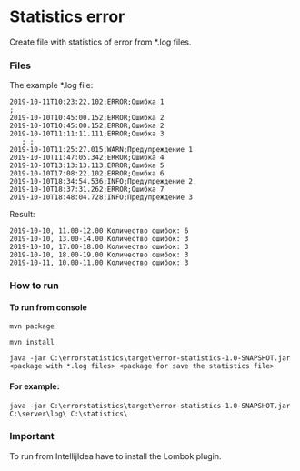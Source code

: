 # Statistics error

Create file with statistics of error from *.log files.

### Files
The example *.log file:

```2019-10-10T10:13:22.102;INFO;Информация 1
2019-10-11T10:23:22.102;ERROR;Ошибка 1
;
2019-10-10T10:45:00.152;ERROR;Ошибка 2
2019-10-10T10:45:00.152;ERROR;Ошибка 2
2019-10-10T11:11:11.111;ERROR;Ошибка 3
   ; ;
2019-10-10T11:25:27.015;WARN;Предупреждение 1
2019-10-10T11:47:05.342;ERROR;Ошибка 4
2019-10-10T13:13:13.113;ERROR;Ошибка 5
2019-10-10T17:08:22.102;ERROR;Ошибка 6
2019-10-10T18:34:54.536;INFO;Предупреждение 2
2019-10-10T18:37:31.262;ERROR;Ошибка 7
2019-10-10T18:48:04.728;INFO;Предупреждение 3
```
Result:

```2019-10-10, 10.00-11.00 Количество ошибок: 6
2019-10-10, 11.00-12.00 Количество ошибок: 6
2019-10-10, 13.00-14.00 Количество ошибок: 3
2019-10-10, 17.00-18.00 Количество ошибок: 3
2019-10-10, 18.00-19.00 Количество ошибок: 3
2019-10-11, 10.00-11.00 Количество ошибок: 3
```

### How to run

#### To run from console

`mvn package`

`mvn install`

`java -jar C:\errorstatistics\target\error-statistics-1.0-SNAPSHOT.jar <package with *.log files> <package for save the statistics file>`    

#### For example:

`java -jar C:\errorstatistics\target\error-statistics-1.0-SNAPSHOT.jar C:\server\log\ C:\statistics\`    
### Important
To run from IntellijIdea have to install the Lombok plugin.
